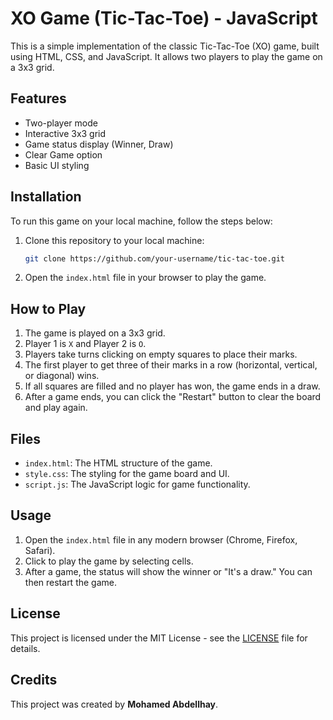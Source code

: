 # XO Game (Tic-Tac-Toe) - JavaScript

This is a simple implementation of the classic Tic-Tac-Toe (XO) game, built using HTML, CSS, and JavaScript. It allows two players to play the game on a 3x3 grid.

## Features

- Two-player mode
- Interactive 3x3 grid
- Game status display (Winner, Draw)
- Clear Game option
- Basic UI styling

## Installation

To run this game on your local machine, follow the steps below:

1. Clone this repository to your local machine:

   ```bash
   git clone https://github.com/your-username/tic-tac-toe.git
   ```

2. Open the `index.html` file in your browser to play the game.

## How to Play

1. The game is played on a 3x3 grid.
2. Player 1 is `X` and Player 2 is `O`.
3. Players take turns clicking on empty squares to place their marks.
4. The first player to get three of their marks in a row (horizontal, vertical, or diagonal) wins.
5. If all squares are filled and no player has won, the game ends in a draw.
6. After a game ends, you can click the "Restart" button to clear the board and play again.

## Files

- `index.html`: The HTML structure of the game.
- `style.css`: The styling for the game board and UI.
- `script.js`: The JavaScript logic for game functionality.

## Usage

1. Open the `index.html` file in any modern browser (Chrome, Firefox, Safari).
2. Click to play the game by selecting cells.
3. After a game, the status will show the winner or "It's a draw." You can then restart the game.

## License

This project is licensed under the MIT License - see the [LICENSE](LICENSE) file for details.

## Credits

This project was created by **Mohamed Abdellhay**.
